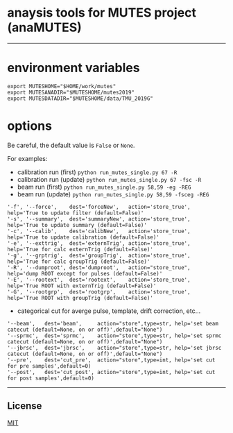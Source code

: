 # anaysis tools for MUTES project (anaMUTES)

---

# environment variables
```
export MUTESHOME="$HOME/work/mutes"
export MUTESANADIR="$MUTESHOME/mutes2019"
export MUTESDATADIR="$MUTESHOME/data/TMU_2019G"
```

# options
Be careful, the default value is `False` or `None`.

For examples:
- calibration run (first)
```python run_mutes_single.py 67 -R```
- calibration run (update)
```python run_mutes_single.py 67 -fsc -R```
- beam run (first)
```python run_mutes_single.py 58,59 -eg -REG```
- beam run (update)
```python run_mutes_single.py 58,59 -fsceg -REG```

```
'-f', '--force',    dest='forceNew',   action='store_true',  help='True to update filter (default=False)'
'-s', '--summary',  dest='summaryNew', action='store_true',  help='True to update summary (default=False)'
'-c', '--calib',    dest='calibNew',   action='store_true',  help='True to update calibration (default=False)'
'-e', '--exttrig',  dest='externTrig', action='store_true',  help='True for calc externTrig (default=False)'
'-g', '--grptrig',  dest='groupTrig',  action='store_true',  help='True for calc groupTrig (default=False)'
'-R', '--dumproot', dest='dumproot',   action="store_true",  help='dump ROOT except for pulses (default=False)'
'-E', '--rootext',  dest='rootext',    action='store_true',  help='True ROOT with externTrig (default=False)'
'-G', '--rootgrp',  dest='rootgrp',    action='store_true',  help='True ROOT with groupTrig (default=False)'
```

- categorical cut for averge pulse, template, drift correction, etc...
```
'--beam',   dest='beam',     action="store",type=str, help='set beam catecut (default=None, on or off)',default="None")
'--sprmc',  dest='sprmc',    action="store",type=str, help='set sprmc catecut (default=None, on or off)',default="None")
'--jbrsc',  dest='jbrsc',    action="store",type=str, help='set jbrsc catecut (default=None, on or off)',default="None")
'--pre',    dest='cut_pre',  action="store",type=int, help='set cut for pre samples',default=0)
'--post',   dest='cut_post', action="store",type=int, help='set cut for post samples',default=0)
```


---

## License

[MIT](http://b4b4r07.mit-license.org)
